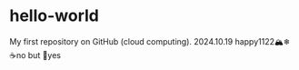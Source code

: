 # hello-world
My first repository on GitHub (cloud computing).
2024.10.19
happy1122🏔️❄
☕no but 🍬yes
